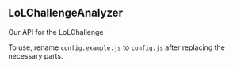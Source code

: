 ## LoLChallengeAnalyzer

Our API for the LoLChallenge

To use, rename `config.example.js` to `config.js` after replacing the necessary parts.

